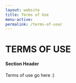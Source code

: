 ```yaml
---
layout: website
title: Terms of Use
menu-active:
permalink: /terms-of-use/
---
```

<main class="page-content">
  <div class="text-container">
    <h1>TERMS OF USE</h1>
    <h4>Section Header</h4>
    <p>Terms of use go here :)</p>
  </div>

</main>
